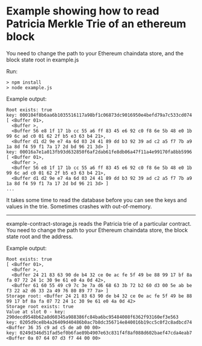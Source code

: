 # Example showing how to read Patricia Merkle Trie of an ethereum block

You need to change the path to your Ethereum chaindata store, and the block state root in example.js

Run:

```
> npm install
> node example.js
```

Example output:

```
Root exists: true
key: 000104f8b6aa6b1035516117a98bf1c06873dc9016950e4befd79a7c533cd074
[ <Buffer 01>,
  <Buffer >,
  <Buffer 56 e8 1f 17 1b cc 55 a6 ff 83 45 e6 92 c0 f8 6e 5b 48 e0 1b 99 6c ad c0 01 62 2f b5 e3 63 b4 21>,
  <Buffer d1 d2 9e e7 4a 6d 03 24 41 89 dd b3 92 39 ad c2 a5 f7 7b a9 1a 8d f4 59 f1 7a 17 2d bd 96 21 3d> ]
key: 00016a7e1a013fb93d632850f6af2dab61fe8db06a47f11a4e99170fa8bb5996
[ <Buffer 01>,
  <Buffer >,
  <Buffer 56 e8 1f 17 1b cc 55 a6 ff 83 45 e6 92 c0 f8 6e 5b 48 e0 1b 99 6c ad c0 01 62 2f b5 e3 63 b4 21>,
  <Buffer d1 d2 9e e7 4a 6d 03 24 41 89 dd b3 92 39 ad c2 a5 f7 7b a9 1a 8d f4 59 f1 7a 17 2d bd 96 21 3d> ]
...
```

It takes some time to read the database before you can see the keys and values in the trie.
Sometimes crashes with out-of-memory.

---

example-contract-storage.js reads the Patricia trie of a particular contract.
You need to change the path to your Ethereum chaindata store, the block state root and the address.

Example output:

```
Root exists: true
[ <Buffer 01>,
  <Buffer >,
  <Buffer 24 21 83 63 90 de b4 32 ce 0e ac fe 5f 49 be 88 99 17 bf 8a fa 07 72 24 1c 30 9e 61 e0 4a 0d 42>,
  <Buffer 61 60 55 49 c9 7c 3e 7a d6 68 63 3b 72 b2 60 d3 00 5e ab be f3 22 a2 d6 33 2a 49 76 80 89 77 7a> ]
Storage root: <Buffer 24 21 83 63 90 de b4 32 ce 0e ac fe 5f 49 be 88 99 17 bf 8a fa 07 72 24 1c 30 9e 61 e0 4a 0d 42>
Storage root exists: true
Value at slot 0 - key: 290decd9548b62a8d60345a988386fc84ba6bc95484008f6362f93160ef3e563
key: 0205d9ce8b4a26409d40486b0ac7b8dc356714e840016b19cc5c0f2c8adbcd74
<Buffer 36 35 c9 ad c5 de a0 00 00>
key: 0249d346d51fad5ef0b6fae89b4907e63c831f4f8af088d602baef47cda4eab7
<Buffer 0a 07 64 07 d3 f7 44 00 00>
```